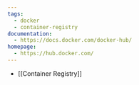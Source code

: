 ```yaml
---
tags:
  - docker
  - container-registry
documentation:
  - https://docs.docker.com/docker-hub/
homepage:
  - https://hub.docker.com/
---
```

- [[Container Registry]]